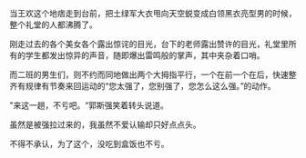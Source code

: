 当王欢这个地痞走到台前，把土绿军大衣甩向天空蜕变成白领黑衣亮型男的时候，整个礼堂的人都沸腾了。

刚走过去的各个美女各个露出惊诧的目光，台下的老师露出赞许的目光，礼堂里所有的学生都发出惊异的声音，随即爆出雷鸣般的掌声，其中夹杂着口哨。

而二班的男生们，则不约而同地做出两个大拇指平行，一个在前一个在后，快速整齐有规律有节奏来回运动的“您太强了，您别强了，您怎么这么强。”的动作。

"来这一趟，不亏吧。“郭斯强笑着转头说道。

虽然是被强拉过来的，我虽然不爱认输却只好点点头。

不得不承认，为了这个，没吃到盒饭也不亏。



